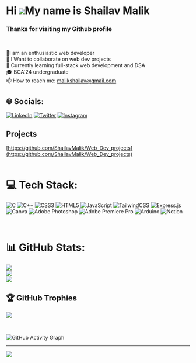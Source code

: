 # Hi ![](https://user-images.githubusercontent.com/18350557/176309783-0785949b-9127-417c-8b55-ab5a4333674e.gif)My name is Shailav Malik
### Thanks for visiting my Github profile
<br>

 💫I am an enthusiastic web developer<br>👯 I Want to collaborate on web dev projects<br>🌱 Currently learning full-stack web development and  DSA<br> 🎓 BCA'24 undergraduate<br>
  📫 How to reach me: 
  [malikshailav@gmail.com](mailto:malikshailav@gmail.com)

## 🌐 Socials:
[![LinkedIn](https://img.shields.io/badge/LinkedIn-%230077B5.svg?logo=linkedin&logoColor=white)](https://linkedin.com/in/shailavmalik) [![Twitter](https://img.shields.io/badge/Twitter-%231DA1F2.svg?logo=Twitter&logoColor=white)](https://twitter.com/@ShailavMalik) 
[![Instagram](https://img.shields.io/badge/Instagram-%23E4405F.svg?logo=Instagram&logoColor=white)](https://instagram.com/shailavmalik1) 
<br>
## Projects
[https://github.com/ShailavMalik/Web_Dev_projects](https://github.com/ShailavMalik/Web_Dev_projects)
<br><br>


# 💻 Tech Stack:
![C](https://img.shields.io/badge/c-%2300599C.svg?style=for-the-badge&logo=c&logoColor=white) ![C++](https://img.shields.io/badge/c++-%2300599C.svg?style=for-the-badge&logo=c%2B%2B&logoColor=white) ![CSS3](https://img.shields.io/badge/css3-%231572B6.svg?style=for-the-badge&logo=css3&logoColor=white) ![HTML5](https://img.shields.io/badge/html5-%23E34F26.svg?style=for-the-badge&logo=html5&logoColor=white) ![JavaScript](https://img.shields.io/badge/javascript-%23323330.svg?style=for-the-badge&logo=javascript&logoColor=%23F7DF1E) ![TailwindCSS](https://img.shields.io/badge/tailwindcss-%2338B2AC.svg?style=for-the-badge&logo=tailwind-css&logoColor=white) ![Express.js](https://img.shields.io/badge/express.js-%23404d59.svg?style=for-the-badge&logo=express&logoColor=%2361DAFB) ![Canva](https://img.shields.io/badge/Canva-%2300C4CC.svg?style=for-the-badge&logo=Canva&logoColor=white) ![Adobe Photoshop](https://img.shields.io/badge/adobephotoshop-%2331A8FF.svg?style=for-the-badge&logo=adobephotoshop&logoColor=white) ![Adobe Premiere Pro](https://img.shields.io/badge/Adobe%20Premiere%20Pro-9999FF.svg?style=for-the-badge&logo=Adobe%20Premiere%20Pro&logoColor=white) ![Arduino](https://img.shields.io/badge/-Arduino-00979D?style=for-the-badge&logo=Arduino&logoColor=white) ![Notion](https://img.shields.io/badge/Notion-%23000000.svg?style=for-the-badge&logo=notion&logoColor=white)

<br>

# 📊 GitHub Stats:

![](https://github-readme-stats.vercel.app/api?username=ShailavMalik&theme=algolia&hide_border=false&include_all_commits=false&count_private=true)<br/>
![](https://github-readme-streak-stats.herokuapp.com/?user=ShailavMalik&theme=algolia&hide_border=false)<br/>
![](https://github-readme-stats.vercel.app/api/top-langs/?username=ShailavMalik&theme=algolia&hide_border=false&include_all_commits=false&count_private=true&layout=compact)

## 🏆 GitHub Trophies
![](https://github-profile-trophy.vercel.app/?username=ShailavMalik&theme=radical&no-frame=false&no-bg=false&margin-w=4)


<br>

![GitHub Activity Graph](https://activity-graph.herokuapp.com/graph?username=ShailavMalik)  


---
[![](https://visitcount.itsvg.in/api?id=ShailavMalik&icon=5&color=9)](https://visitcount.itsvg.in)
